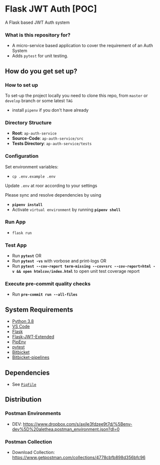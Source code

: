 # Flask JWT Auth [POC]

A Flask based JWT Auth system

### What is this repository for?

- A micro-service based application to cover the requirement of an Auth System
- Adds `pytest` for unit testing.

## How do you get set up?

### How to set up

To set-up the project locally you need to clone this repo, from `master` or `develop` branch or some latest `TAG`

- install `pipenv` if you don't have already

### Directory Structure

- **Root**: `ap-auth-service`
- **Source-Code**: `ap-auth-service/src`
- **Tests Directory**: `ap-auth-service/tests`

### Configuration

Set environment variables:

- `cp .env.example .env`

Update `.env` at roor according to your settings

Please sync and resolve dependencies by using

- **`pipenv install`**
- Activate `virtual environment` by running **`pipenv shell`**

### Run App

- `flask run`

### Test App

- Run **`pytest`**
  OR
- Run **`pytest -vs`** with vorbose and print-logs
  OR
- Run **`pytest --cov-report term-missing --cov=src --cov-report=html -v && open htmlcov/index.html`** to open unit test coverage report

### Execute pre-commit quality checks

- Run **`pre-commit run --all-files`**

## System Requirements

- [Python 3.8](https://www.python.org/downloads/release/python-383/)
- [VS Code](https://code.visualstudio.com/)
- [Flask](https://flask.palletsprojects.com/en/1.1.x/)
- [Flask-JWT-Extended](https://pypi.org/project/Flask-JWT-Extended/)
- [PipEnv](https://pypi.org/project/pipenv/)
- [pytest](https://pypi.org/project/pytest/)
- [Bitbicket](www.bitbucket.org)
- [Bitbicket-pipelines](https://bitbucket.org/product/features/pipelines)

## Dependencies

- See [`PipFile`](/PipFile)

## Distribution

### Postman Environments

- DEV: https://www.dropbox.com/s/axjle3fdzee9t7d/%5Benv-dev%5D%20alethea.postman_environment.json?dl=0

### Postman Collection

- Download Collection: https://www.getpostman.com/collections/4778cbfb898d356bfc96
